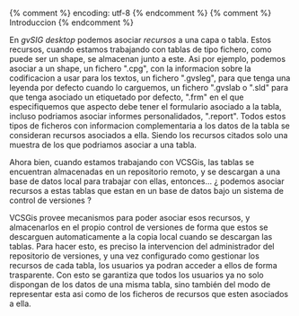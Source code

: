 {% comment %} encoding: utf-8 {% endcomment %}
{% comment %} Introduccion {% endcomment %} 

En *gvSIG desktop* podemos asociar *recursos* a una capa o tabla. Estos recursos, cuando 
estamos trabajando con tablas de tipo fichero, como puede ser un shape, se almacenan junto a
este. Asi por ejemplo, podemos asociar a un shape, un fichero ".cpg", con la informacion sobre
la codificacion a usar para los textos, un fichero ".gvsleg", para que tenga una leyenda 
por defecto cuando lo carguemos, un fichero  ".gvslab o ".sld" para que tenga asociado un etiquetado
por defecto, ".frm" en el que especifiquemos que aspecto debe tener el formulario asociado a
la tabla, incluso podriamos asociar informes personalidados, ".report". Todos estos tipos de 
ficheros con informacion complementaria a los datos de la tabla se consideran recursos asociados a ella.
Siendo los recursos citados solo una muestra de los que podriamos asociar a una tabla.

Ahora bien, cuando estamos trabajando con VCSGis, las tablas se encuentran almacenadas en un 
repositorio remoto, y se descargan a una base de datos local para trabajar con ellas, entonces...
¿ podemos asociar recursos a estas tablas que estan en un base de datos bajo un 
sistema de control de versiones ?

VCSGis provee mecanismos para poder asociar esos recursos, y almacenarlos en el propio control
de versiones de forma que estos se descarguen automaticamente a la copia local cuando se 
descargan las tablas. Para hacer esto, es preciso la intervencion del administrador del 
repositorio de versiones, y una vez configurado como gestionar los recursos de cada tabla, los usuarios
ya podran acceder a ellos de forma trasparente. Con esto se garantiza que todos los usuarios ya no solo 
dispongan de los datos de una misma tabla, sino también del modo de representar esta asi como
de los ficheros de recursos que esten asociados a ella.
